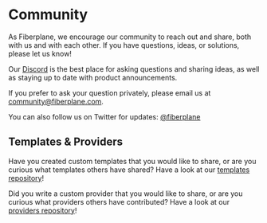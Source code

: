 # Community

As Fiberplane, we encourage our community to reach out and share, both with us
and with each other. If you have questions, ideas, or solutions, please let us
know!

Our [Discord](https://discord.gg/MJr7pYzZQ4) is the best place for asking
questions and sharing ideas, as well as staying up to date with product
announcements.

If you prefer to ask your question privately, please email us at
community@fiberplane.com.

You can also follow us on Twitter for updates:
[@fiberplane](http://twitter.com/fiberplane)

## Templates & Providers

Have you created custom templates that you would like to share, or are you
curious what templates others have shared? Have a look at our
[templates repository](https://github.com/fiberplane/templates)!

Did you write a custom provider that you would like to share, or are you
curious what providers others have contributed? Have a look at our
[providers repository](https://github.com/fiberplane/providers)!
